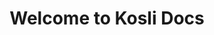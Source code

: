 ---
title: Welcome to Kosli Docs 
seo_title: Welcome to Kosli Docs 
description: Don’t spend hours searching for broken commits and manual changes. Get to the bottom of incidents faster with Kosli.
hideToC: true

hero:
    title: Welcome to Kosli Docs
    link_text: Read the Kosli overview >
    url: /introducing_kosli/
    image: /images/home/artie-hero.svg
    alt_text: Kosli artie reading a book

paragraph: >
    Don’t spend hours searching for broken commits and manual changes. Get to the bottom of incidents faster with Kosli. Track and query every change from commit through to production. See the artifacts your pipelines are producing and how your environments are changing from the command line or browser.

sections:
    title: Dive right in…
    blocks:
        - title: Quick start guide
          image: /images/home/home-quickstart.svg
          alt_text: Quick start icon
          link_text: View >
          url: /getting_started/
        - title: Introducing Kosli
          image: /images/home/home-concepts.svg
          alt_text: Introducing Kosli icon
          link_text: View >
          url: /introducing_kosli/
        - title: Kosli pipelines
          image: /images/home/home-pipelines.svg
          alt_text: Kosli pipelines icon
          link_text: View >
          url: /introducing_kosli/pipelines/
        - title: Kosli environments
          image: /images/home/home-environments.svg
          alt_text: Kosli environments icon
          link_text: View >
          url: /introducing_kosli/environments/
        - title: Command reference
          image: /images/home/home-commands.svg
          alt_text: Command reference icon
          link_text: View >
          url: /client_reference/
        - title: Fingerprint
          image: /images/home/home-fingerprint.svg
          alt_text: Fingerprint icon
          link_text: View >
          url: "/introducing_kosli/fingerprint/"
        - title: Use cases
          image: /images/home/home-use-cases.svg
          alt_text: Use cases icon
          link_text: View >
          url: /use_cases/
        - title: Support on Slack
          image: /images/home/home-community.svg
          alt_text: Slack community icon
          link_text: Join the Kosli Community >
          url: https://www.kosli.com/community/
          new_page: true
        
---